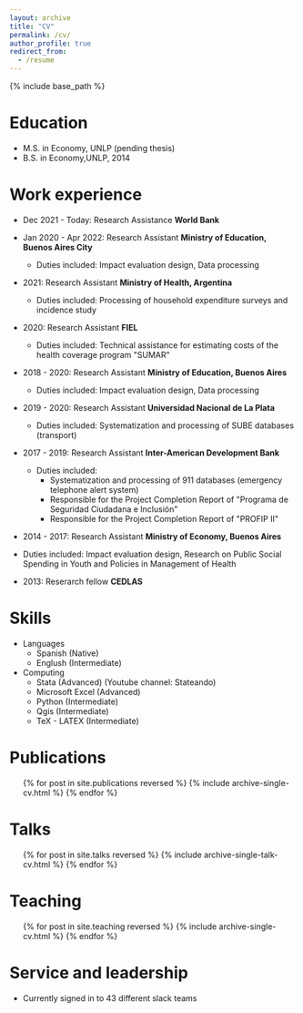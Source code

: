 ```yaml
---
layout: archive
title: "CV"
permalink: /cv/
author_profile: true
redirect_from:
  - /resume
---
```


{% include base_path %}

Education
======
* M.S. in Economy, UNLP (pending thesis)
* B.S. in Economy,UNLP, 2014

Work experience
======
* Dec 2021 - Today: Research Assistance
**World Bank**

* Jan 2020 - Apr 2022: Research Assistant
**Ministry of Education, Buenos Aires City**
  * Duties included: Impact evaluation design, Data processing

* 2021: Research Assistant
**Ministry of Health, Argentina**
  * Duties included: Processing of household expenditure surveys and incidence study

* 2020: Research Assistant
**FIEL**
  * Duties included: Technical assistance for estimating costs of the health coverage program "SUMAR"

* 2018 - 2020: Research Assistant
**Ministry of Education, Buenos Aires**
  * Duties included: Impact evaluation design, Data processing

* 2019 - 2020: Research Assistant
**Universidad Nacional de La Plata**
  * Duties included: Systematization and processing of SUBE databases (transport)
 
* 2017 - 2019: Research Assistant
**Inter-American Development Bank**
  * Duties included:
    *  Systematization and processing of 911 databases (emergency telephone alert system)
    *  Responsible for the Project Completion Report of "Programa de Seguridad Ciudadana e Inclusión"
    *  Responsible for the Project Completion Report of "PROFIP II"

 * 2014 - 2017: Research Assistant
**Ministry of Economy, Buenos Aires**
  * Duties included: Impact evaluation design, Research on Public Social Spending in Youth and Policies in Management of Health

 * 2013: Reserarch fellow
**CEDLAS**


Skills
======
* Languages
  * Spanish (Native)
  * Englush (Intermediate)
* Computing
  * Stata (Advanced) (Youtube channel: Stateando)
  * Microsoft Excel (Advanced)
  * Python (Intermediate)
  * Qgis (Intermediate)
  * TeX - LATEX (Intermediate)


Publications
======
  <ul>{% for post in site.publications reversed %}
    {% include archive-single-cv.html %}
  {% endfor %}</ul>
  
Talks
======
  <ul>{% for post in site.talks reversed %}
    {% include archive-single-talk-cv.html  %}
  {% endfor %}</ul>
  
Teaching
======
  <ul>{% for post in site.teaching reversed %}
    {% include archive-single-cv.html %}
  {% endfor %}</ul>
  
Service and leadership
======
* Currently signed in to 43 different slack teams
